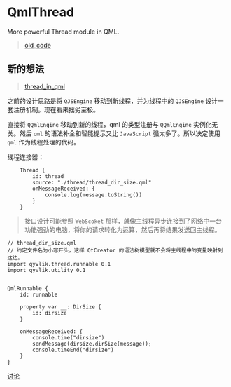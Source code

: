 # QmlThread

More powerful Thread module in QML.

> [old_code](old_code/QmlThread/README.md)

## 新的想法

> [thread_in_qml](thread_in_qml/README.md)

之前的设计思路是将 `QJSEngine` 移动到新线程，并为线程中的 `QJSEngine` 设计一套注册机制。现在看来拙劣至极。

直接将 `QQmlEngine` 移动到新的线程，qml 的类型注册与 `QQmlEngine` 实例化无关。然后 `qml` 的语法补全和智能提示又比 `JavaScript` 强太多了。所以决定使用 `qml` 作为线程处理的代码。

线程连接器：

```
    Thread {
        id: thread
        source: "./thread/thread_dir_size.qml"
        onMessageReceived: {
            console.log(message.toString())
        }
    }
```

> 接口设计可能参照 `WebScoket` 那样，就像主线程异步连接到了网络中一台功能强劲的电脑，将你的请求转化为运算，然后再将结果发送回主线程。

```
// thread_dir_size.qml 
// 约定文件名为小写开头，这样 QtCreator 的语法树模型就不会将主线程中的变量映射到这边。
import qyvlik.thread.runnable 0.1
import qyvlik.utility 0.1


QmlRunnable {
    id: runnable

    property var __: DirSize {
        id: dirsize
    }

    onMessageReceived: {
        console.time("dirsize")
        sendMessage(dirsize.dirSize(message));
        console.timeEnd("dirsize")
    }
}
```

[讨论](http://qtdream.com/topic/533/qml-%E4%B8%8B%E7%9A%84%E5%A4%9A%E7%BA%BF%E7%A8%8B)
